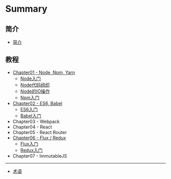 # Summary

## 简介
* [简介](README.md)

## 教程
* [Chapter01 - Node, Npm, Yarn](chapter01/README.md)
    * [Node入门](chapter01/node/Node入门.md)
    * [Node代码组织](chapter01/node/Node代码组织.md)
    * [Node的IO操作](chapter01/node/Node的IO操作.md)
    * [Npm入门](chapter01/npm/Npm入门.md)
* [Chapter02 - ES6, Babel](chapter02/README.md)
    * [ES6入门](chapter02/es6/ES6入门.md)
    * [Babel入门](chapter02/babel/Babel入门.md)
* Chapter03 - Webpack
* Chapter04 - React
* Chapter05 - React Router
* [Chapter06 - Flux / Redux](chapter06/README.md)
    * [Flux入门](chapter06/flux/Flux入门.md)
    * [Redux入门](chapter06/redux/Redux入门.md)
* Chapter07 - ImmutableJS

-----
* [术语](GLOSSARY.md)

